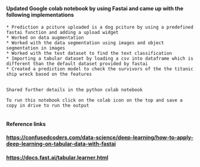 
#### Updated Google colab notebook by using Fastai and came up with the following implementations 
```
* Prediction a pciture uploaded is a dog pciture by using a predefined fastai function and adding a upload widget
* Worked on data augmentation 
* Worked with the data segmentation using images and object segmentation in images 
* Worked with the text dataset to find the text classification 
* Importing a tabular dataset by loading a csv into dataframe which is different than the default dataset provided by fastai 
* Created a prediction model to check the survivors of the the titanic ship wreck based on the features


Shared further details in the python colab notebook

To run this notebook click on the colab icon on the top and save a copy in drive to run the output


```

#### Reference links 
####  https://confusedcoders.com/data-science/deep-learning/how-to-apply-deep-learning-on-tabular-data-with-fastai
####  https://docs.fast.ai/tabular.learner.html

